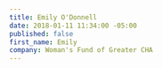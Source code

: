 ```yaml
---
title: Emily O'Donnell
date: 2018-01-11 11:34:00 -05:00
published: false
first_name: Emily
company: Woman's Fund of Greater CHA
---
```


